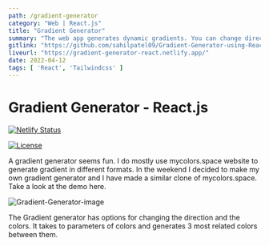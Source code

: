 ```yaml
---
path: /gradient-generator
category: "Web | React.js"
title: "Gradient Generator"
summary: "The web app generates dynamic gradients. You can change direction of the colors."
gitlink: "https://github.com/sahilpatel09/Gradient-Generator-using-React.js"
liveurl: "https://gradient-generator-react.netlify.app/"
date: 2022-04-12
tags: [ 'React', 'Tailwindcss' ]
---
```


# Gradient Generator - React.js

[![Netlify Status](https://api.netlify.com/api/v1/badges/7903ddf1-756f-4ad0-8594-be643b7ba3e7/deploy-status)](https://app.netlify.com/sites/gradient-generator-react/deploys)

[![License](https://img.shields.io/badge/Live--demo-blue.svg)](https://gradient-generator-react.netlify.app/)



A gradient generator seems fun. I do mostly use mycolors.space website to generate gradient in different formats. In the weekend I decided to make my own gradient generator and I have made a similar clone of mycolors.space. Take a look at the demo here.

![Gradient-Generator-image](./public/readme-image.png)

The Gradient generator has options for changing the direction and the colors.  It takes to parameters of colors and generates 3 most related colors between them.

